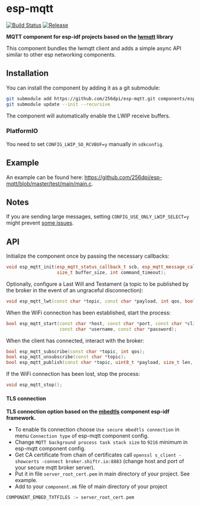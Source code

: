 # esp-mqtt

[![Build Status](https://travis-ci.org/256dpi/esp-mqtt.svg?branch=master)](https://travis-ci.org/256dpi/esp-mqtt)
[![Release](https://img.shields.io/github/release/256dpi/esp-mqtt.svg)](https://github.com/256dpi/esp-mqtt/releases)

**MQTT component for esp-idf projects based on the [lwmqtt](https://github.com/256dpi/lwmqtt) library**

This component bundles the lwmqtt client and adds a simple async API similar to other esp networking components.

## Installation

You can install the component by adding it as a git submodule:

```bash
git submodule add https://github.com/256dpi/esp-mqtt.git components/esp-mqtt
git submodule update --init --recursive
```

The component will automatically enable the LWIP receive buffers.

### PlatformIO

You need to set `CONFIG_LWIP_SO_RCVBUF=y` manually in `sdkconfig`.

## Example

An example can be found here: https://github.com/256dpi/esp-mqtt/blob/master/test/main/main.c.

## Notes

If you are sending large messages, setting `CONFIG_USE_ONLY_LWIP_SELECT=y` might prevent [some issues](https://github.com/espressif/esp-mqtt/issues/48).

## API

Initialize the component once by passing the necessary callbacks:

```c++
void esp_mqtt_init(esp_mqtt_status_callback_t scb, esp_mqtt_message_callback_t mcb,
                   size_t buffer_size, int command_timeout);
```

Optionally, configure a Last Will and Testament (a topic to be published by the broker in the event of an ungraceful disconnection):

```c++
void esp_mqtt_lwt(const char *topic, const char *payload, int qos, bool retained);
```

When the WiFi connection has been established, start the process:

```c++
bool esp_mqtt_start(const char *host, const char *port, const char *client_id,
                    const char *username, const char *password);
```

When the client has connected, interact with the broker:

```c++
bool esp_mqtt_subscribe(const char *topic, int qos);
bool esp_mqtt_unsubscribe(const char *topic);
bool esp_mqtt_publish(const char *topic, uint8_t *payload, size_t len, int qos, bool retained);
```

If the WiFi connection has been lost, stop the process:

```c++
void esp_mqtt_stop();
```
#### TLS connection

**TLS connection option based on the [mbedtls](https://github.com/espressif/esp-idf/tree/master/components/mbedtls) component esp-idf framework.**

 + To enable tls connection choose ```Use secure mbedtls connection``` in menu ```Connection type``` of esp-mqtt component config.
 + Change ```MQTT background process task stack size``` to ```9216``` minimum in esp-mqtt component config.
 + Get CA certificate from chain of certificates call ```openssl s_client -showcerts -connect broker.shiftr.io:8883```
 (change host and port of your secure mqtt broker server).
 + Put it in file ```server_root_cert.pem``` in main directory of your project. See example.
 + Add to your ```component.mk``` file of main directory of your project 
 ```c++
 COMPONENT_EMBED_TXTFILES := server_root_cert.pem
 ```